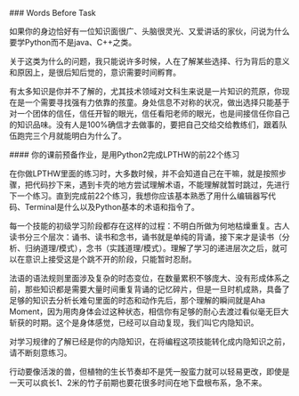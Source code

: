 \#\#\# Words Before Task 

如果你的身边恰好有一位知识面很广、头脑很灵光、又爱讲话的家伙，问说为什么要学Python而不是java、C++之类。



关于这类为什么的问题，我只能说许多时候，人在了解某些选择、行为背后的意义和原因上，是很后知后觉的，意识需要时间孵育。



有太多知识是你并不了解的，尤其技术领域对文科生来说是一片知识的荒原，你现在是一个需要寻找强有力依靠的孩童。身处信息不对称的状况，做出选择只能基于对一个团体的信任，信任开智的眼光，信任看阳老师的眼光，也是间接信任你自己的知识品味。没有人是100%确信才去做事的，要把自己交给交给教练们，跟着队伍跑完三个月就能明白为什么了。



\#\#\#\# 你的课前预备作业，是用Python2完成LPTHW的前22个练习



在你做LPTHW里面的练习时，大多数时候，并不会知道自己在干嘛，就是按照步骤，把代码抄下来，遇到卡壳的地方尝试理解术语，不能理解就暂时跳过，先进行下一个练习。直到完成前22个练习，我想你应该基本熟悉了用什么编辑器写代码、Terminal是什么以及Python基本的术语和指令了。



每一个技能的初级学习阶段都存在这样的过程：不明白所做为何地枯燥重复。古人读书分三个层次：诵书、读书和念书，诵书就是单纯的背诵，接下来才是读书（分析、归纳道理/模式），念书（实践道理/模式）。理解了学习的递进层次之后，就可以在意识上接受这是个跳不开的阶段，只能暂时忍耐。



法语的语法规则里面涉及复杂的时态变位，在数量累积不够庞大、没有形成体系之前，那些知识都是需要大量时间重复背诵的记忆碎片，但是一旦时机成熟，具备了足够的知识去分析长难句里面的时态和动作先后，那个理解的瞬间就是Aha Moment，因为用肉身体会过这种状态，相信你有足够的耐心去渡过看似毫无巨大斩获的时期。这个是身体感觉，已经可以自动复现，我们叫它内隐知识。



对学习规律的了解已经是你的内隐知识，在将编程这项技能转化成内隐知识之前，请不断刻意练习。



行动要像活泼的兽，但植物的生长节奏却不是凭一股蛮力就可以轻易更改，即使是一天可以疯长1、2米的竹子前期也要花很多时间在地下盘根布系，急不来。

